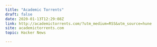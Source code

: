 ```yaml
---
title: "Academic Torrents"
draft: false
date: 2020-01-13T12:29:08Z
link: http://academictorrents.com/?utm_medium=RSS&utm_source=hune
site: academictorrents.com
topic: Hacker News  

---
```

